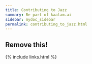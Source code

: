 ```yaml
---
title: Contributing to Jazz
summary: Be part of kaalam.ai
sidebar: mydoc_sidebar
permalink: contributing_to_jazz.html
---
```


## Remove this!

{% include links.html %}
